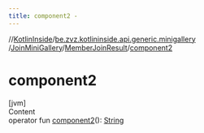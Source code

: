 ```yaml
---
title: component2 -
---
```

//[KotlinInside](../../../index.md)/[be.zvz.kotlininside.api.generic.minigallery](../../index.md)
/[JoinMiniGallery](../index.md)/[MemberJoinResult](index.md)/[component2](component2.md)

# component2

[jvm]  
Content  
operator
fun [component2](component2.md)(): [String](https://kotlinlang.org/api/latest/jvm/stdlib/kotlin/-string/index.html)  



